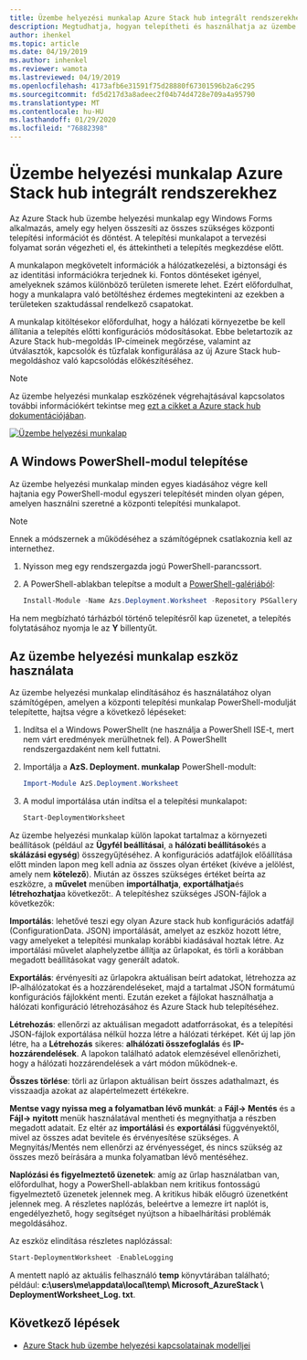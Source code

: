 ```yaml
---
title: Üzembe helyezési munkalap Azure Stack hub integrált rendszerekhez
description: Megtudhatja, hogyan telepítheti és használhatja az üzembe helyezési munkalap eszközt Azure Stack hub üzembe helyezéséhez.
author: ihenkel
ms.topic: article
ms.date: 04/19/2019
ms.author: inhenkel
ms.reviewer: wamota
ms.lastreviewed: 04/19/2019
ms.openlocfilehash: 4173afb6e31591f75d28880f67301596b2a6c295
ms.sourcegitcommit: fd5d217d3a8adeec2f04b74d4728e709a4a95790
ms.translationtype: MT
ms.contentlocale: hu-HU
ms.lasthandoff: 01/29/2020
ms.locfileid: "76882398"
---
```

# <a name="deployment-worksheet-for-azure-stack-hub-integrated-systems"></a>Üzembe helyezési munkalap Azure Stack hub integrált rendszerekhez

Az Azure Stack hub üzembe helyezési munkalap egy Windows Forms alkalmazás, amely egy helyen összesíti az összes szükséges központi telepítési információt és döntést. A telepítési munkalapot a tervezési folyamat során végezheti el, és áttekintheti a telepítés megkezdése előtt.

A munkalapon megkövetelt információk a hálózatkezelési, a biztonsági és az identitási információkra terjednek ki. Fontos döntéseket igényel, amelyeknek számos különböző területen ismerete lehet. Ezért előfordulhat, hogy a munkalapra való betöltéshez érdemes megtekinteni az ezekben a területeken szaktudással rendelkező csapatokat.

A munkalap kitöltésekor előfordulhat, hogy a hálózati környezetbe be kell állítania a telepítés előtti konfigurációs módosításokat. Ebbe beletartozik az Azure Stack hub-megoldás IP-címeinek megőrzése, valamint az útválasztók, kapcsolók és tűzfalak konfigurálása az új Azure Stack hub-megoldáshoz való kapcsolódás előkészítéséhez.

> [!NOTE]
> Az üzembe helyezési munkalap eszközének végrehajtásával kapcsolatos további információkért tekintse meg [ezt a cikket a Azure stack hub dokumentációjában](azure-stack-datacenter-integration.md).

[![Üzembe helyezési munkalap](media/azure-stack-deployment-worksheet/depworksheet.png "Üzembe helyezési munkalap")](media/azure-stack-deployment-worksheet/depworksheet.png)

## <a name="installing-the-windows-powershell-module"></a>A Windows PowerShell-modul telepítése

Az üzembe helyezési munkalap minden egyes kiadásához végre kell hajtania egy PowerShell-modul egyszeri telepítését minden olyan gépen, amelyen használni szeretné a központi telepítési munkalapot.

> [!NOTE]  
> Ennek a módszernek a működéséhez a számítógépnek csatlakoznia kell az internethez.

1. Nyisson meg egy rendszergazda jogú PowerShell-parancssort.

2. A PowerShell-ablakban telepítse a modult a [PowerShell-galériából](https://www.powershellgallery.com/packages/Azs.Deployment.Worksheet/):

   ```PowerShell
   Install-Module -Name Azs.Deployment.Worksheet -Repository PSGallery
   ```

Ha nem megbízható tárházból történő telepítésről kap üzenetet, a telepítés folytatásához nyomja le az **Y** billentyűt.

## <a name="use-the-deployment-worksheet-tool"></a>Az üzembe helyezési munkalap eszköz használata

Az üzembe helyezési munkalap elindításához és használatához olyan számítógépen, amelyen a központi telepítési munkalap PowerShell-modulját telepítette, hajtsa végre a következő lépéseket:

1. Indítsa el a Windows PowerShellt (ne használja a PowerShell ISE-t, mert nem várt eredmények merülhetnek fel). A PowerShellt rendszergazdaként nem kell futtatni.

2. Importálja a **AzS. Deployment. munkalap** PowerShell-modult:

   ```PowerShell
   Import-Module AzS.Deployment.Worksheet
   ```

3. A modul importálása után indítsa el a telepítési munkalapot:

   ```PowerShell
   Start-DeploymentWorksheet
   ```

Az üzembe helyezési munkalap külön lapokat tartalmaz a környezeti beállítások (például az **Ügyfél beállításai**, a **hálózati beállítások**és a **skálázási egység**) összegyűjtéséhez. A konfigurációs adatfájlok előállítása előtt minden lapon meg kell adnia az összes olyan értéket (kivéve a jelölést, amely nem **kötelező**). Miután az összes szükséges értéket beírta az eszközre, a **művelet** menüben **importálhatja**, **exportálhatja**és **létrehozhatja**a következőt:. A telepítéshez szükséges JSON-fájlok a következők:

**Importálás**: lehetővé teszi egy olyan Azure stack hub konfigurációs adatfájl (ConfigurationData. JSON) importálását, amelyet az eszköz hozott létre, vagy amelyeket a telepítési munkalap korábbi kiadásával hoztak létre. Az importálási művelet alaphelyzetbe állítja az űrlapokat, és törli a korábban megadott beállításokat vagy generált adatok.

**Exportálás**: érvényesíti az űrlapokra aktuálisan beírt adatokat, létrehozza az IP-alhálózatokat és a hozzárendeléseket, majd a tartalmat JSON formátumú konfigurációs fájlokként menti. Ezután ezeket a fájlokat használhatja a hálózati konfiguráció létrehozásához és Azure Stack hub telepítéséhez.

**Létrehozás**: ellenőrzi az aktuálisan megadott adatforrásokat, és a telepítési JSON-fájlok exportálása nélkül hozza létre a hálózati térképet. Két új lap jön létre, ha a **Létrehozás** sikeres: **alhálózati összefoglalás** és **IP-hozzárendelések**. A lapokon található adatok elemzésével ellenőrizheti, hogy a hálózati hozzárendelések a várt módon működnek-e.

**Összes törlése**: törli az űrlapon aktuálisan beírt összes adathalmazt, és visszaadja azokat az alapértelmezett értékekre.

**Mentse vagy nyissa meg a folyamatban lévő munkát**: a **Fájl-> Mentés** és a **Fájl-> nyitott** menük használatával mentheti és megnyithatja a részben megadott adatait. Ez eltér az **importálási** és **exportálási** függvényektől, mivel az összes adat bevitele és érvényesítése szükséges. A Megnyitás/Mentés nem ellenőrzi az érvényességet, és nincs szükség az összes mező beírására a munka folyamatban lévő mentéséhez.

**Naplózási és figyelmeztető üzenetek**: amíg az űrlap használatban van, előfordulhat, hogy a PowerShell-ablakban nem kritikus fontosságú figyelmeztető üzenetek jelennek meg. A kritikus hibák előugró üzenetként jelennek meg. A részletes naplózás, beleértve a lemezre írt naplót is, engedélyezhető, hogy segítséget nyújtson a hibaelhárítási problémák megoldásához.

Az eszköz elindítása részletes naplózással:

   ```PowerShell
   Start-DeploymentWorksheet -EnableLogging
   ```

A mentett napló az aktuális felhasználó **temp** könyvtárában található; például: **c:\users\me\appdata\local\temp\ Microsoft_AzureStack \ DeploymentWorksheet_Log. txt**.

## <a name="next-steps"></a>Következő lépések

* [Azure Stack hub üzembe helyezési kapcsolatainak modelljei](azure-stack-connection-models.md)
